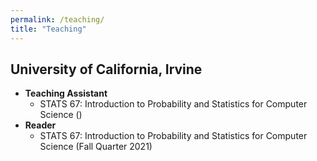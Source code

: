 ```yaml
---
permalink: /teaching/
title: "Teaching"
---
```




## University of California, Irvine
- **Teaching Assistant**
   - STATS 67: Introduction to Probability and Statistics for Computer Science ()
- **Reader**  
   - STATS 67: Introduction to Probability and Statistics for Computer Science (Fall Quarter 2021)  

